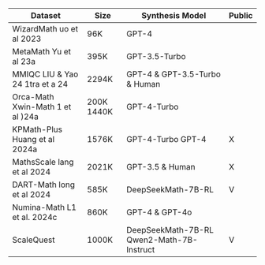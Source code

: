 | Dataset | Size | Synthesis Model | Public |
| --- | --- | --- | --- |
| WizardMath uo et al 2023 | 96K | GPT-4 |  |
| MetaMath Yu et al 23a | 395K | GPT-3.5-Turbo |  |
| MMIQC LIU & Yao 24 1tra et a 24 | 2294K | GPT-4 & GPT-3.5-Turbo & Human |  |
| Orca-Math Xwin-Math 1 et al )24a | 200K 1440K | GPT-4-Turbo |  |
| KPMath-Plus Huang et al 2024a | 1576K | GPT-4-Turbo GPT-4 | X |
| MathsScale lang et al 2024 | 2021K | GPT-3.5 & Human | X |
| DART-Math long et al 2024 | 585K | DeepSeekMath-7B-RL | V |
| Numina-Math L1 et al. 2024c | 860K | GPT-4 & GPT-4o |  |
| ScaleQuest | 1000K | DeepSeekMath-7B-RL Qwen2-Math-7B-Instruct | V |
